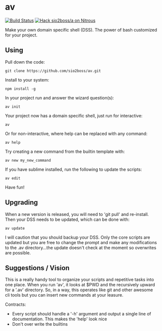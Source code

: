 # av

[![Build Status](https://travis-ci.org/sio2boss/av.svg)](https://travis-ci.org/sio2boss/av) [![Hack sio2boss/a on Nitrous](https://d3o0mnbgv6k92a.cloudfront.net/assets/hack-s-v1-0616054bfad452919522f1d08ad1fddf.png)](https://www.nitrous.io/hack_button?source=embed&runtime=go&repo=sio2boss%2Fa) 

Make your own domain specific shell (DSS).  The power of bash customized for your project.

## Using

Pull down the code:

    git clone https://github.com/sio2boss/av.git

Install to your system:

    npm install -g

In your project run and answer the wizard question(s):

    av init

Your project now has a domain specific shell, just run for interactive:

	av

Or for non-interactive, where help can be replaced with any command:

	av help

Try creating a new command from the builtin template with:

	av new my_new_command

If you have sublime installed, run the following to update the scripts:

	av edit

Have fun!

## Upgrading

When a new version is released, you will need to 'git pull' and re-install.  Then your DSS needs to be updated, which can be done with:

    av update

I will caution that you should backup your DSS.  Only the core scripts are updated but you are free to change the prompt and make any modifications to the .av directory...the update doesn't check at the moment so overwrites are possible.

## Suggestions / Vision

This is a really handy tool to organize your scripts and repetitive tasks into one place.  When you run 'av', it looks at $PWD and the recursively upward for a '.av' directory.  So, in a way, this operates like git and other awesome cli tools but you can insert new commands at your leasure.

Contracts:
 * Every script should handle a '-h' argument and output a single line of documentation.  This makes the 'help' look nice
 * Don't over write the builtins
 
